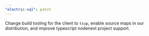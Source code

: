 ```yaml
---
"electric-sql": patch
---
```


Change build tooling for the client to `tsup`, enable source maps in our distribution, and improve typescript nodenext project support.
